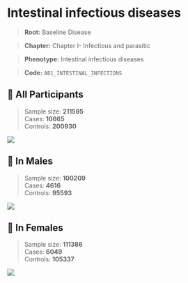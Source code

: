 # Intestinal infectious diseases

> **Root:** Baseline Disease  

> **Chapter:** Chapter I- Infectious and parasitic  

> **Phenotype:** Intestinal infectious diseases  

> **Code:** `AB1_INTESTINAL_INFECTIONS`

## 🧪 All Participants  
> Sample size: **211595**  
> Cases: **10665**  
> Controls: **200930**
<img src="/Disease/Figures/ALL/Incidence/AB1_INTESTINAL_INFECTIONS.png"/>
<CsvTable src="/Disease/Data/ALL/Incidence/COX_AB1_INTESTINAL_INFECTIONS.csv" label="🔍 View full results" />

## 👨 In Males  
> Sample size: **100209**  
> Cases: **4616**  
> Controls: **95593**
<img src="/Disease/Figures/Male/Incidence/AB1_INTESTINAL_INFECTIONS.png"/>
<CsvTable src="/Disease/Data/Male/Incidence/COX_AB1_INTESTINAL_INFECTIONS.csv" label="🔍 View full results" />

## 👩 In Females  
> Sample size: **111386**  
> Cases: **6049**  
> Controls: **105337**
<img src="/Disease/Figures/Female/Incidence/AB1_INTESTINAL_INFECTIONS.png"/>
<CsvTable src="/Disease/Data/Female/Incidence/COX_AB1_INTESTINAL_INFECTIONS.csv" label="🔍 View full results" />
